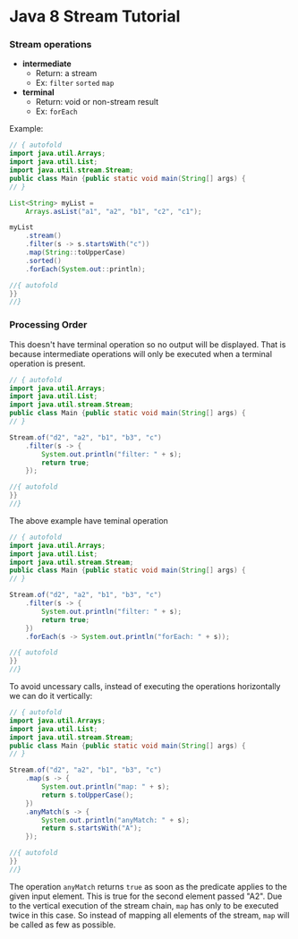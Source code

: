 # Java 8 Stream Tutorial

### Stream operations

* **intermediate**
  * Return: a stream
  * Ex: `filter` `sorted` `map`
* **terminal** 
  * Return: void or non-stream result
  * Ex: `forEach`


Example:

```java runnable
// { autofold
import java.util.Arrays;
import java.util.List;
import java.util.stream.Stream;
public class Main {public static void main(String[] args) {
// }

List<String> myList =
    Arrays.asList("a1", "a2", "b1", "c2", "c1");

myList
    .stream()
    .filter(s -> s.startsWith("c"))
    .map(String::toUpperCase)
    .sorted()
    .forEach(System.out::println);

//{ autofold
}}
//}
```

### Processing Order

This doesn't have terminal operation so no output will be displayed.
That is because intermediate operations will only be executed when a terminal operation is present.

```java runnable
// { autofold
import java.util.Arrays;
import java.util.List;
import java.util.stream.Stream;
public class Main {public static void main(String[] args) {
// }

Stream.of("d2", "a2", "b1", "b3", "c")
    .filter(s -> {
        System.out.println("filter: " + s);
        return true;
    });

//{ autofold
}}
//}
```

The above example have teminal operation

```java runnable
// { autofold
import java.util.Arrays;
import java.util.List;
import java.util.stream.Stream;
public class Main {public static void main(String[] args) {
// }

Stream.of("d2", "a2", "b1", "b3", "c")
    .filter(s -> {
        System.out.println("filter: " + s);
        return true;
    })
    .forEach(s -> System.out.println("forEach: " + s));

//{ autofold
}}
//}
```

To avoid uncessary calls, instead of executing the operations horizontally we can do it vertically:

```java runnable
// { autofold
import java.util.Arrays;
import java.util.List;
import java.util.stream.Stream;
public class Main {public static void main(String[] args) {
// }

Stream.of("d2", "a2", "b1", "b3", "c")
    .map(s -> {
        System.out.println("map: " + s);
        return s.toUpperCase();
    })
    .anyMatch(s -> {
        System.out.println("anyMatch: " + s);
        return s.startsWith("A");
    });

//{ autofold
}}
//}
```

The operation `anyMatch` returns `true` as soon as the predicate applies to the given input element. 
This is true for the second element passed "A2". 
Due to the vertical execution of the stream chain, `map` has only to be executed twice in this case. 
So instead of mapping all elements of the stream, `map` will be called as few as possible.
